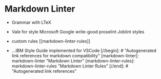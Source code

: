 # Markdown Linter

- Grammar with LTeX
- Vale for style
    Microsoft
    Google
    write-good
    proselint
    Joblint styles
- custom rules [[markdown-linter-rules]]

- ...IBM Style Guide implemented for VSCode
[//begin]: # "Autogenerated link references for markdown compatibility"
[markdown-linter]: markdown-linter "Markdown Linter"
[markdown-linter-rules]: markdown-linter-rules "Markdown Linter Rules"
[//end]: # "Autogenerated link references"
